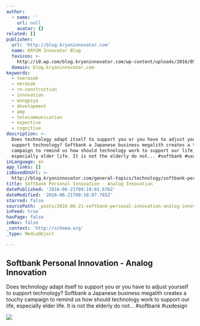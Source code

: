 ```yaml
---
author:
  - name: ''
    url: null
    avatar: {}
related: []
publisher:
  url: 'http://blog.kryoninnovator.com'
  name: KRYON Innovator Blog
  favicon: >-
    http://i0.wp.com/blog.kryoninnovator.com/wp-content/uploads/2016/05/cropped-KRYON_LOGO_Final-02.jpg?fit=192%2C192
  domain: blog.kryoninnovator.com
keywords:
  - teerasak
  - eerasak
  - re-construction
  - innovation
  - wongpiya
  - development
  - amp
  - telecommunication
  - expertise
  - cognitive
description: >-
  Does technology adapt itself to support you or you have to adjust yourself to
  support technology? Softbank a Japanese business megalith creates a touchy
  campaign to remind us how should technology work to support our life,
  especially elder life. It is not the elderly do not... #softbank #uxdesign
inLanguage: en
app_links: []
isBasedOnUrl: >-
  http://blog.kryoninnovator.com/general-topics/technology/softbank-personal-innovation-analog-innovation/
title: Softbank Personal Innovation - Analog Innovation
datePublished: '2016-06-21T09:19:01.676Z'
dateModified: '2016-06-21T09:18:07.765Z'
starred: false
sourcePath: _posts/2016-06-21-softbank-personal-innovation-analog-innovation.md
inFeed: true
hasPage: false
inNav: false
_context: 'http://schema.org'
_type: MediaObject

---
```

<article style=""><h1>Softbank Personal Innovation - Analog Innovation</h1><p>Does technology adapt itself to support you or you have to adjust yourself to support technology? Softbank a Japanese business megalith creates a touchy campaign to remind us how should technology work to support our life, especially elder life. It is not the elderly do not... #softbank #uxdesign</p><img src="http://blog.kryoninnovator.com/wp-content/uploads/2016/06/btn_episode1.jpg" /></article>